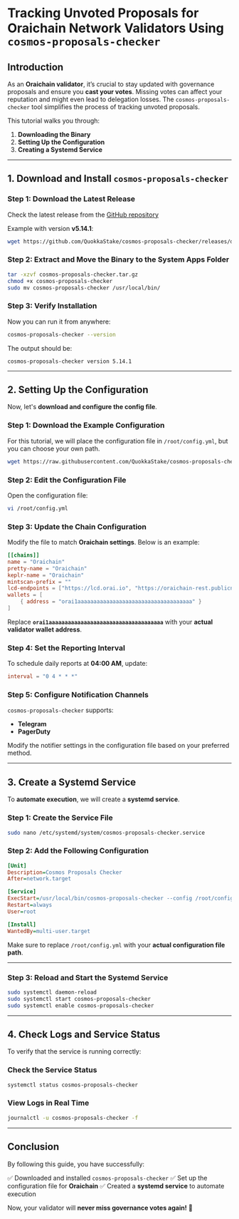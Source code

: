 # **Tracking Unvoted Proposals for Oraichain Network Validators Using `cosmos-proposals-checker`**

## **Introduction**
As an **Oraichain validator**, it’s crucial to stay updated with governance proposals and ensure you **cast your votes**. Missing votes can affect your reputation and might even lead to delegation losses. The `cosmos-proposals-checker` tool simplifies the process of tracking unvoted proposals.

This tutorial walks you through:
1. **Downloading the Binary**
2. **Setting Up the Configuration**
3. **Creating a Systemd Service**

---

## **1. Download and Install `cosmos-proposals-checker`**
### **Step 1: Download the Latest Release**
Check the latest release from the [GitHub repository](https://github.com/QuokkaStake/cosmos-proposals-checker)

Example with version **v5.14.1**:
```sh
wget https://github.com/QuokkaStake/cosmos-proposals-checker/releases/download/v5.14.1/cosmos-proposals-checker_5.14.1_linux_amd64.tar.gz -O cosmos-proposals-checker.tar.gz
```

### **Step 2: Extract and Move the Binary to the System Apps Folder**
```sh
tar -xzvf cosmos-proposals-checker.tar.gz
chmod +x cosmos-proposals-checker
sudo mv cosmos-proposals-checker /usr/local/bin/
```

### **Step 3: Verify Installation**
Now you can run it from anywhere:
```sh
cosmos-proposals-checker --version
```
The output should be:
```
cosmos-proposals-checker version 5.14.1
```

---

## **2. Setting Up the Configuration**
Now, let's **download and configure the config file**.

### **Step 1: Download the Example Configuration**
For this tutorial, we will place the configuration file in `/root/config.yml`, but you can choose your own path.

```sh
wget https://raw.githubusercontent.com/QuokkaStake/cosmos-proposals-checker/5cb45561274c78d9e153919b3bb33e3b3f364231/config.example.toml -O /root/config.yml
```

### **Step 2: Edit the Configuration File**
Open the configuration file:
```sh
vi /root/config.yml
```

### **Step 3: Update the Chain Configuration**
Modify the file to match **Oraichain settings**. Below is an example:

```toml
[[chains]]
name = "Oraichain"
pretty-name = "Oraichain"
keplr-name = "Oraichain"
mintscan-prefix = ""
lcd-endpoints = ["https://lcd.orai.io", "https://oraichain-rest.publicnode.com"]
wallets = [
    { address = "orai1aaaaaaaaaaaaaaaaaaaaaaaaaaaaaaaaaaaa" }
]
```
Replace **`orai1aaaaaaaaaaaaaaaaaaaaaaaaaaaaaaaaaaaa`** with your **actual validator wallet address**.

### **Step 4: Set the Reporting Interval**
To schedule daily reports at **04:00 AM**, update:
```toml
interval = "0 4 * * *"
```

### **Step 5: Configure Notification Channels**
`cosmos-proposals-checker` supports:
- **Telegram**
- **PagerDuty**

Modify the notifier settings in the configuration file based on your preferred method.

---

## **3. Create a Systemd Service**
To **automate execution**, we will create a **systemd service**.

### **Step 1: Create the Service File**
```sh
sudo nano /etc/systemd/system/cosmos-proposals-checker.service
```

### **Step 2: Add the Following Configuration**
```ini
[Unit]
Description=Cosmos Proposals Checker
After=network.target

[Service]
ExecStart=/usr/local/bin/cosmos-proposals-checker --config /root/config.yml
Restart=always
User=root

[Install]
WantedBy=multi-user.target
```
Make sure to replace `/root/config.yml` with your **actual configuration file path**.

---

### **Step 3: Reload and Start the Systemd Service**
```sh
sudo systemctl daemon-reload
sudo systemctl start cosmos-proposals-checker
sudo systemctl enable cosmos-proposals-checker
```

---

## **4. Check Logs and Service Status**
To verify that the service is running correctly:

### **Check the Service Status**
```sh
systemctl status cosmos-proposals-checker
```

### **View Logs in Real Time**
```sh
journalctl -u cosmos-proposals-checker -f
```

---

## **Conclusion**
By following this guide, you have successfully: 

✅ Downloaded and installed `cosmos-proposals-checker` 
✅ Set up the configuration file for **Oraichain** 
✅ Created a **systemd service** to automate execution 

Now, your validator will **never miss governance votes again!** 🚀